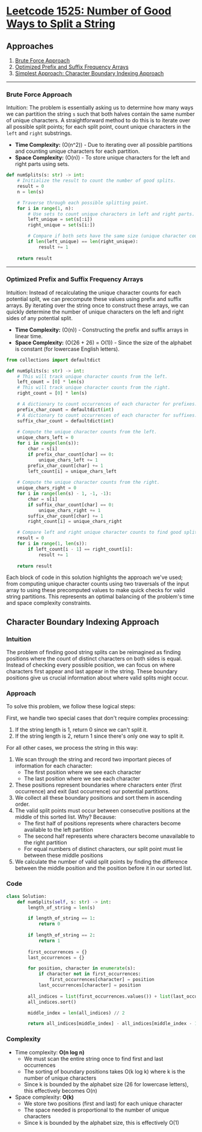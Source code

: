 # [Leetcode 1525: Number of Good Ways to Split a String](https://leetcode.com/problems/number-of-good-ways-to-split-a-string/)

## Approaches
1. [Brute Force Approach](#brute-force-approach)
2. [Optimized Prefix and Suffix Frequency Arrays](#optimized-prefix-and-suffix-frequency-arrays)
3. [Simplest Approach: Character Boundary Indexing Approach](#character-boundary-index)

---

### Brute Force Approach

Intuition:
The problem is essentially asking us to determine how many ways we can partition the string `s` such that both halves contain the same number of unique characters. A straightforward method to do this is to iterate over all possible split points; for each split point, count unique characters in the `left` and `right` substrings.

- **Time Complexity:** \(O(n^2)\) - Due to iterating over all possible partitions and counting unique characters for each partition.
- **Space Complexity:** \(O(n)\) - To store unique characters for the left and right parts using sets.

```python
def numSplits(s: str) -> int:
    # Initialize the result to count the number of good splits.
    result = 0
    n = len(s)

    # Traverse through each possible splitting point.
    for i in range(1, n):
        # Use sets to count unique characters in left and right parts.
        left_unique = set(s[:i])
        right_unique = set(s[i:])

        # Compare if both sets have the same size (unique character counts).
        if len(left_unique) == len(right_unique):
            result += 1
    
    return result
```

---

### Optimized Prefix and Suffix Frequency Arrays

Intuition:
Instead of recalculating the unique character counts for each potential split, we can precompute these values using prefix and suffix arrays. By iterating over the string once to construct these arrays, we can quickly determine the number of unique characters on the left and right sides of any potential split.

- **Time Complexity:** \(O(n)\) - Constructing the prefix and suffix arrays in linear time.
- **Space Complexity:** \(O(26 + 26) = O(1)\) - Since the size of the alphabet is constant (for lowercase English letters).

```python
from collections import defaultdict

def numSplits(s: str) -> int:
    # This will track unique character counts from the left.
    left_count = [0] * len(s)
    # This will track unique character counts from the right.
    right_count = [0] * len(s)

    # A dictionary to count occurrences of each character for prefixes.
    prefix_char_count = defaultdict(int)
    # A dictionary to count occurrences of each character for suffixes.
    suffix_char_count = defaultdict(int)
    
    # Compute the unique character counts from the left.
    unique_chars_left = 0
    for i in range(len(s)):
        char = s[i]
        if prefix_char_count[char] == 0:
            unique_chars_left += 1
        prefix_char_count[char] += 1
        left_count[i] = unique_chars_left
    
    # Compute the unique character counts from the right.
    unique_chars_right = 0
    for i in range(len(s) - 1, -1, -1):
        char = s[i]
        if suffix_char_count[char] == 0:
            unique_chars_right += 1
        suffix_char_count[char] += 1
        right_count[i] = unique_chars_right

    # Compare left and right unique character counts to find good splits.
    result = 0
    for i in range(1, len(s)):
        if left_count[i - 1] == right_count[i]:
            result += 1
    
    return result
```

Each block of code in this solution highlights the approach we've used; from computing unique character counts using two traversals of the input array to using these precomputed values to make quick checks for valid string partitions. This represents an optimal balancing of the problem's time and space complexity constraints.

## Character Boundary Indexing Approach

### Intuition

The problem of finding good string splits can be reimagined as finding positions where the count of distinct characters on both sides is equal. Instead of checking every possible position, we can focus on where characters first appear and last appear in the string. These boundary positions give us crucial information about where valid splits might occur.

### Approach

To solve this problem, we follow these logical steps:

First, we handle two special cases that don't require complex processing:

1.  If the string length is 1, return 0 since we can't split it.
2.  If the string length is 2, return 1 since there's only one way to split it.

For all other cases, we process the string in this way:

1.  We scan through the string and record two important pieces of information for each character:
    -   The first position where we see each character
    -   The last position where we see each character
2.  These positions represent boundaries where characters enter (first occurrence) and exit (last occurrence) our potential partitions.
3.  We collect all these boundary positions and sort them in ascending order.
4.  The valid split points must occur between consecutive positions at the middle of this sorted list. Why? Because:
    -   The first half of positions represents where characters become available to the left partition
    -   The second half represents where characters become unavailable to the right partition
    -   For equal numbers of distinct characters, our split point must lie between these middle positions
5.  We calculate the number of valid split points by finding the difference between the middle position and the position before it in our sorted list.

### Code
```python
class Solution:
    def numSplits(self, s: str) -> int:
        length_of_string = len(s)

        if length_of_string == 1:
            return 0
        
        if length_of_string == 2:
            return 1
        
        first_occurrences = {}
        last_occurrences = {}

        for position, character in enumerate(s):
            if character not in first_occurrences:
                first_occurrences[character] = position
            last_occurrences[character] = position
        
        all_indices = list(first_occurrences.values()) + list(last_occurrences.values())
        all_indices.sort()

        middle_index = len(all_indices) // 2

        return all_indices[middle_index] - all_indices[middle_index - 1]
```

### Complexity

-   Time complexity:  **O(n log n)**
    -   We must scan the entire string once to find first and last occurrences
    -   The sorting of boundary positions takes O(k log k) where k is the number of unique characters
    -   Since k is bounded by the alphabet size (26 for lowercase letters), this effectively becomes O(n)
-   Space complexity:  **O(k)**
    -   We store two positions (first and last) for each unique character
    -   The space needed is proportional to the number of unique characters
    -   Since k is bounded by the alphabet size, this is effectively O(1)
